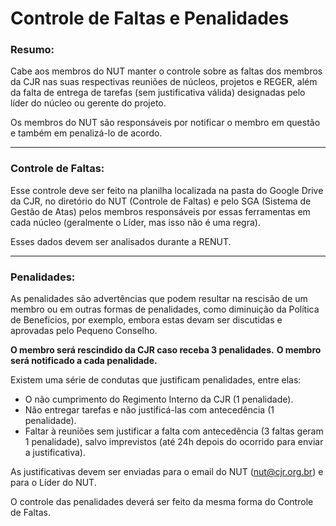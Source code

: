 # Controle de Faltas e Penalidades

### Resumo:

Cabe aos membros do NUT manter o controle sobre as faltas dos membros da CJR nas suas respectivas reuniões de núcleos, projetos e REGER, além da falta de entrega de tarefas (sem justificativa válida) designadas  pelo líder do núcleo ou gerente do projeto. 

Os membros do NUT são responsáveis por notificar o membro em questão e também em penalizá-lo de acordo.

---

### Controle de Faltas:

Esse controle deve ser feito na planilha localizada na pasta do Google Drive da CJR, no diretório do NUT (Controle de Faltas) e pelo SGA (Sistema de Gestão de Atas) pelos membros responsáveis por essas ferramentas em cada núcleo (geralmente o Líder, mas isso não é uma regra). 

Esses dados devem ser analisados durante a RENUT. 

---

### Penalidades:

As penalidades são advertências que podem resultar na rescisão de um membro ou em outras formas de penalidades, como diminuição da Política de Benefícios, por exemplo, embora estas devam ser discutidas e aprovadas pelo Pequeno Conselho.

**O membro será rescindido da CJR caso receba 3 penalidades.** 
**O membro será notificado a cada penalidade.**

Existem uma série de condutas que justificam penalidades, entre elas:

* O não cumprimento do Regimento Interno da CJR (1 penalidade).
* Não entregar tarefas e não justificá-las com antecedência (1 penalidade).
* Faltar à reuniões sem justificar a falta com antecedência (3 faltas geram 1 penalidade), salvo imprevistos (até 24h depois do ocorrido para enviar a justificativa).

As justificativas devem ser enviadas para o email do NUT (nut@cjr.org.br) e para o Líder do NUT. 

O controle das penalidades deverá ser feito da mesma forma do Controle de Faltas.